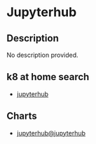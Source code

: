# Jupyterhub

## Description

No description provided.

## k8 at home search

- [jupyterhub](https://nanne.dev/k8s-at-home-search/#/jupyterhub)

## Charts

- [jupyterhub@jupyterhub](https://jupyterhub.github.io/helm-chart/)

